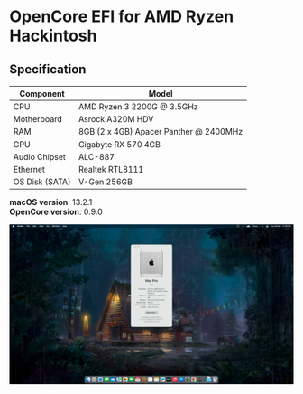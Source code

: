 # OpenCore EFI for AMD Ryzen Hackintosh

## Specification

| **Component**    | **Model**                                  |
| ---------------- | ------------------------------------------ |
| CPU              | AMD Ryzen 3 2200G @ 3.5GHz                 |
| Motherboard      | Asrock A320M HDV                           |
| RAM              | 8GB (2 x 4GB) Apacer Panther @ 2400MHz     |
| GPU              | Gigabyte RX 570 4GB                        |
| Audio Chipset    | ALC-887                                    |
| Ethernet         | Realtek RTL8111                            |
| OS Disk (SATA)   | V-Gen 256GB                                |

**macOS version**: 13.2.1 \
**OpenCore version**: 0.9.0

![Screenshot](/screenshot.png?raw=true)
